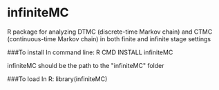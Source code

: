 # infiniteMC
R package for analyzing DTMC (discrete-time Markov chain) and CTMC (continuous-time Markov chain) in both finite and infinite stage settings

###To install
In command line: R CMD INSTALL infiniteMC

infiniteMC should be the path to the "infiniteMC" folder

###To load
In R: library(infiniteMC)

